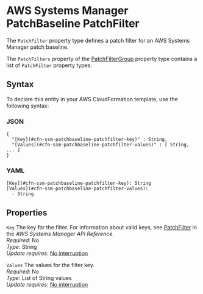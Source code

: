 # AWS Systems Manager PatchBaseline PatchFilter<a name="aws-properties-ssm-patchbaseline-patchfilter"></a>

<a name="aws-properties-ssm-patchbaseline-patchfilter-description"></a>The `PatchFilter` property type defines a patch filter for an AWS Systems Manager patch baseline\.

<a name="aws-properties-ssm-patchbaseline-patchfilter-inheritance"></a> The `PatchFilters` property of the [PatchFilterGroup](aws-properties-ssm-patchbaseline-patchfiltergroup.md) property type contains a list of `PatchFilter` property types\. 

## Syntax<a name="aws-properties-ssm-patchbaseline-patchfilter-syntax"></a>

To declare this entity in your AWS CloudFormation template, use the following syntax:

### JSON<a name="aws-properties-ssm-patchbaseline-patchfilter-syntax.json"></a>

```
{
  "[Key](#cfn-ssm-patchbaseline-patchfilter-key)" : String,
  "[Values](#cfn-ssm-patchbaseline-patchfilter-values)" : [ String, ... ]
}
```

### YAML<a name="aws-properties-ssm-patchbaseline-patchfilter-syntax.yaml"></a>

```
[Key](#cfn-ssm-patchbaseline-patchfilter-key): String
[Values](#cfn-ssm-patchbaseline-patchfilter-values): 
  - String
```

## Properties<a name="aws-properties-ssm-patchbaseline-patchfilter-properties"></a>

`Key`  <a name="cfn-ssm-patchbaseline-patchfilter-key"></a>
The key for the filter\. For information about valid keys, see [PatchFilter](https://docs.aws.amazon.com/systems-manager/latest/APIReference/API_PatchFilter.html) in the *AWS Systems Manager API Reference*\.  
 *Required*: No  
 *Type*: String  
 *Update requires*: [No interruption](using-cfn-updating-stacks-update-behaviors.md#update-no-interrupt) 

`Values`  <a name="cfn-ssm-patchbaseline-patchfilter-values"></a>
The values for the filter key\.  
 *Required*: No  
 *Type*: List of String values  
 *Update requires*: [No interruption](using-cfn-updating-stacks-update-behaviors.md#update-no-interrupt) 